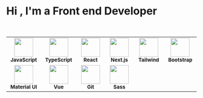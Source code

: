 Hi , I'm a Front end Developer
===========================


<br>

<p align="center">
  <table>
    <tr>
      <td align="center" width="100">
        <img src="https://cdn.jsdelivr.net/gh/devicons/devicon/icons/javascript/javascript-original.svg" width="50"/><br/>
        <sub><b>JavaScript</b></sub>
      </td>
      <td align="center" width="100">
        <img src="https://cdn.jsdelivr.net/gh/devicons/devicon/icons/typescript/typescript-original.svg" width="50"/><br/>
        <sub><b>TypeScript</b></sub>
      </td>
      <td align="center" width="100">
        <img src="https://cdn.jsdelivr.net/gh/devicons/devicon/icons/react/react-original.svg" width="50"/><br/>
        <sub><b>React</b></sub>
      </td>
      <td align="center" width="100">
        <img src="https://cdn.jsdelivr.net/gh/devicons/devicon/icons/nextjs/nextjs-original.svg" width="50"/><br/>
        <sub><b>Next.js</b></sub>
      </td>
      <td align="center" width="100">
        <img src="https://www.vectorlogo.zone/logos/tailwindcss/tailwindcss-icon.svg" width="50"/><br/>
        <sub><b>Tailwind</b></sub>
      </td>
      <td align="center" width="100">
        <img src="https://upload.wikimedia.org/wikipedia/commons/b/b2/Bootstrap_logo.svg" width="50"/><br/>
        <sub><b>Bootstrap</b></sub>
      </td>
    </tr>
    <tr>
      <td align="center" width="100">
        <img src="https://cdn.jsdelivr.net/gh/devicons/devicon/icons/materialui/materialui-original.svg" width="50"/><br/>
        <sub><b>Material UI</b></sub>
      </td>
      <td align="center" width="100">
        <img src="https://cdn.jsdelivr.net/gh/devicons/devicon/icons/vuejs/vuejs-original.svg" width="50"/><br/>
        <sub><b>Vue</b></sub>
      </td>
      <td align="center" width="100">
        <img src="https://cdn.jsdelivr.net/gh/devicons/devicon/icons/git/git-original.svg" width="50"/><br/>
        <sub><b>Git</b></sub>
      </td>
      <td align="center" width="100">
        <img src="https://img.icons8.com/m_sharp/512/sass.png" width="50"/><br/>
        <sub><b>Sass</b></sub>
      </td>
    </tr>
  </table>
</p>
